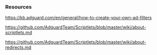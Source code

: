 ### Resources

https://kb.adguard.com/en/general/how-to-create-your-own-ad-filters

https://github.com/AdguardTeam/Scriptlets/blob/master/wiki/about-scriptlets.md

https://github.com/AdguardTeam/Scriptlets/blob/master/wiki/about-redirects.md
